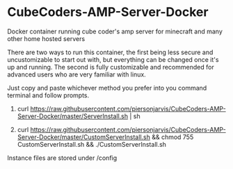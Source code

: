 # CubeCoders-AMP-Server-Docker
Docker container running cube coder's amp server for minecraft and many other home hosted servers

There are two ways to run this container, the first being less secure and uncustomizable to start out with, but everything can be changed once it's up and running. 
The second is fully customizable and recommended for advanced users who are very familiar with linux. 

Just copy and paste whichever method you prefer into you command terminal and follow prompts.

1) curl https://raw.githubusercontent.com/piersonjarvis/CubeCoders-AMP-Server-Docker/master/ServerInstall.sh | sh

2) curl https://raw.githubusercontent.com/piersonjarvis/CubeCoders-AMP-Server-Docker/master/CustomServerInstall.sh && chmod 755 CustomServerInstall.sh && ./CustomServerInstall.sh

Instance files are stored under /config
